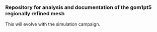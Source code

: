 ### Repository for analysis and documentation of the gom1pt5 regionally refined mesh
This will evolve with the simulation campaign. 
